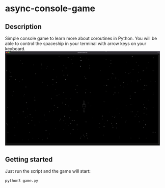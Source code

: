 # async-console-game

## Description

Simple console game to learn more about coroutines in Python. You will be able to control the spaceship in your terminal with arrow keys on your keyboard.
![](example.gif "Game example")

## Getting started

Just run the script and the game will start:

```
python3 game.py
```
